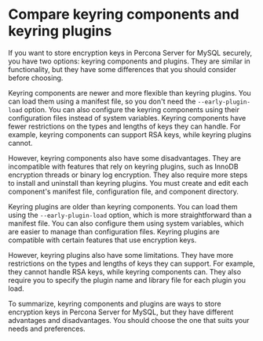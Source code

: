 # Compare keyring components and keyring plugins

If you want to store encryption keys in Percona Server for MySQL securely, you have two options: keyring components and plugins. They are similar in functionality, but they have some differences that you should consider before choosing.

Keyring components are newer and more flexible than keyring plugins. You can load them using a manifest file, so you don't need the `--early-plugin-load` option. You can also configure the keyring components using their configuration files instead of system variables. Keyring components have fewer restrictions on the types and lengths of keys they can handle. For example, keyring components can support RSA keys, while keyring plugins cannot.

However, keyring components also have some disadvantages. They are incompatible with features that rely on keyring plugins, such as InnoDB encryption threads or binary log encryption. They also require more steps to install and uninstall than keyring plugins. You must create and edit each component's manifest file, configuration file, and component directory.

Keyring plugins are older than keyring components. You can load them using the `--early-plugin-load` option, which is more straightforward than a manifest file. You can also configure them using system variables, which are easier to manage than configuration files. Keyring plugins are compatible with certain features that use encryption keys.

However, keyring plugins also have some limitations. They have more restrictions on the types and lengths of keys they can support. For example, they cannot handle RSA keys, while keyring components can. They also require you to specify the plugin name and library file for each plugin you load.

To summarize, keyring components and plugins are ways to store encryption keys in Percona Server for MySQL, but they have different advantages and disadvantages. You should choose the one that suits your needs and preferences.
